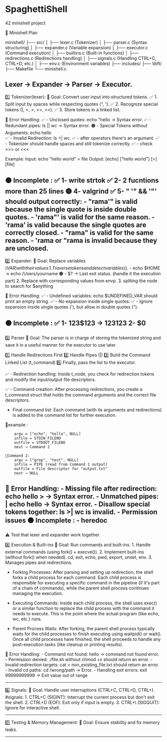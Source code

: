 # SpaghettiShell
42 minishell project

📌 Minishell Plan

minishell/
├── src/
│   ├── lexer.c         (Tokenizer)
│   ├── parser.c        (Syntax structuring)
│   ├── expander.c      (Variable expansion)
│   ├── executor.c      (Command execution)
│   ├── builtins.c      (Built-in functions)
│   ├── redirections.c  (Redirections handling)
│   ├── signals.c       (Handling CTRL+C, CTRL+D, etc.)
│   ├── env.c           (Environment variables)
├── includes/
├── libft/
├── Makefile
└── minishell.c
 
Lexer → Expander → Parser → Executor.
--------------------------------------------------------------------------------------
1️⃣  Tokenizer(lexer):
📌 Goal: Convert user input into structured tokens.
	✅️ 1. Split input by spaces while respecting quotes (", ').
	✅️ 2. Recognize special tokens (|, <, >, >>, <<). 
	✅️ 3. Store tokens in a linked list.
	
🔴 Error Handling:
	✅️ - Unclosed quotes: echo "hello → Syntax error.
	✅️ - Redundant pipes: ls || wc → Syntax error.
	🟠 - Special Tokens without Arguments: echo hello      
	✅️ - Invalid Redirection: ls >| wc.
	✅️ - after operators there's an argumant.
	✅️ - Tokenizer should handle spaces and still tokenize correctly.
	✅️ - check >>> or <<<
	
Example:
Input: echo "hello world" > file
Output: [echo] ["hello world"] [>] [file]

🟠 Incomplete :
	✅️ 1- write strtok
	✅️   2- 2 fucntions more than 25 lines
	🟡 4- valgrind
	✅️ 5- " '" && '"' should output correctly:
		- "rama'" is valid because the single quote is inside double quotes.
		- 'rama"' is valid for the same reason.
		- 'rama' is valid because the single quotes are correctly closed.
		- "rama" is valid for the same reason.
		- 'rama or "rama is invalid because they are unclosed.
--------------------------------------------------------------------------------------
2️⃣  Expander:
📌 Goal: Replace variables ($VAR) with their values.
	1. Traverse tokens and detect variables ($).
		- echo $HOME → echo /Users/yourname
		🟠 - $? → Last exit status. (handle it the execution part)
	2. Replace with corresponding values from envp.
	3. spliting the node to search for $anything

🔴 Error Handling:
	✅️ - Undefined variables: echo $UNDEFINED_VAR should print an empty string.
	✅ - No expansion inside single quotes:
	✅️ - Ignore expansion inside single quotes ('), but allow in double quotes (").

🟠 Incomplete :
	✅️  1- 123$123 -> 123123
	2- $0
--------------------------------------------------------------------------------------
3️⃣ Parser
📌 Goal: The parser is in charge of storing the tokenized string and save it in a useful manner for the executor to use later.

1️⃣ Handle Redirections First
2️⃣ Handle Pipes (|)
3️⃣ Build the Command Linked List (t_command)
5️⃣ Finally, pass the list to the executor.

✅️ - Redirection handling: Inside t_node, you check for redirection tokens and modify the input/output file descriptors.

✅️ - Command creation: After processing redirections, you create a t_command struct that holds the command arguments and the correct file descriptors.

- Final command list: Each command (with its arguments and redirections) is added to the command list for further execution.

🔸example :

		argv = ["echo", "hello", NULL]
		infile = STDIN_FILENO
		outfile = STDOUT_FILENO
		next → Command 2

	🔹Command 2:
		argv = ["grep", "test", NULL]
		infile = PIPE (read from Command 1 output)
		outfile = File descriptor for "output.txt"
		next → NULL

🔴 Error Handling:
	- Missing file after redirection: echo hello > → Syntax error.
	- Unmatched pipes: | echo hello → Syntax error.
	- Disallow special tokens together: ls >| wc is invalid.
	- Permission issues
🟠 Incomplete :
	- heredoc
----------------------------------------------------------------------------------------
⚠️  Test that lexer and expander work together.

4️⃣  Execution & Built-ins
📌 Goal: Run commands and built-ins.
	1. Handle external commands (using fork() + execve()).
	2. Implement built-ins (without fork() when needed).
		cd, exit, echo, pwd, export, unset, env.
	3. Manages pipes and redirections.
	
- Forking Processes: After parsing and setting up redirection, the shell forks a child process for each command. Each child process is responsible for executing a specific command in the pipeline (if it's part of a chain of commands), while the parent shell process continues managing the execution.

- Executing Commands: Inside each child process, the shell uses exec() or a similar function to replace the child process with the command it needs to execute. This is the point where the actual program (like echo, wc, etc.) runs.

- Parent Process Waits: After forking, the parent shell process typically waits for the child processes to finish executing using waitpid() or wait(). Once all child processes have finished, the shell proceeds to handle any post-execution tasks (like cleanup or printing results).

🔴 Error Handling:
	- Command not found: hello → command not found error.
	- Permission denied: ./file.sh without chmod +x should return an error.
	- Invalid redirection targets: cat < non_existing_file.txt should return an error.
	- Invalid cd paths: cd /wrong/path → Error.
	- Handling exit errors: exit 99999999999 → Exit value out of range

--------------------------------------------------------------------------------------
6️⃣  Signals:
📌 Goal: Handle user interruptions (CTRL+C, CTRL+D, CTRL+).
	#signals:
		1. CTRL+C (SIGINT): Interrupt the current process but don't exit the shell.
		2. CTRL+D (EOF): Exit only if input is empty.
		3. CTRL+\ (SIGQUIT): Ignore for interactive shell.

----------------------------------------------------------------------------------------
7️⃣  Testing & Memory Management:
📌 Goal: Ensure stability and fix memory leaks.

----------------------------------------------------------------------------------------